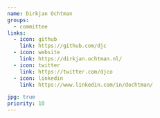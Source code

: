 ```yaml
---
name: Dirkjan Ochtman
groups:
  - committee
links:
  - icon: github
    link: https://github.com/djc
  - icon: website
    link: https://dirkjan.ochtman.nl/
  - icon: twitter
    link: https://twitter.com/djco
  - icon: linkedin
    link: https://www.linkedin.com/in/dochtman/

jpg: true
priority: 10
---
```

